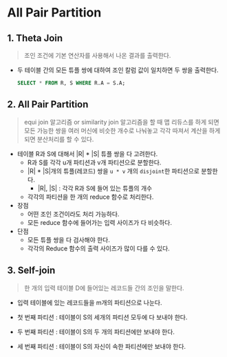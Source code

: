 # All Pair Partition

## 1. Theta Join

> 조인 조건에 기본 연산자를 사용해서 나온 결과를 출력한다.

- 두 테이블 간의 모든 튜플 쌍에 대하여 조인 칼럼 값이 일치하면 두 쌍을 출력한다.

  ```sql
  SELECT * FROM R, S WHERE R.A = S.A;
  ```



## 2. All Pair Partition

> equi join 알고리즘 or similarity join 알고리즘을 할 때 맵 리듀스를 하게 되면 모든 가능한 쌍을 여러 머신에 비슷한 개수로 나눠놓고 각각 따져서 계산을 하게 되면 분산처리를 할 수 있다.

- 테이블 R과 S에 대해서 |R| * |S| 튜플 쌍을 다 고려한다.
  - R과 S를 각각 u개 파티션과 v개 파티션으로 분할한다.
  - |R| * |S|개의 튜플(레코드) 쌍을 `u * v` 개의 `disjoint`한 파티션으로 분할한다.
    - |R|, |S| : 각각 R과 S에 들어 있는 튜플의 개수
  - 각각의 파티션을 한 개의 reduce 함수로 처리한다.
- 장점
  - 어떤 조인 조건이라도 처리 가능하다.
  - 모든 reduce 함수에 들어가는 입력 사이즈가 다 비슷하다.
- 단점
  - 모든 튜플 쌍을 다 검사해야 한다.
  - 각각의 Reduce 함수의 출력 사이즈가 많이 다를 수 있다.



## 3. Self-join

> 한 개의 입력 테이블 D에 들어있는 레코드들 간의 조인을 말한다.

- 입력 테이블에 있는 레코드들을 m개의 파티션으로 나눈다.

- 첫 번째 파티션 : 테이블이 S의 세개의 파티션 모두에 다 보내야 한다.

- 두 번째 파티션 : 테이블이 S의 두 개의 파티션에만 보내야 한다.

- 세 번째 파티션 : 테이블이 S의 자신이 속한 파티션에만 보내야 한다.

  